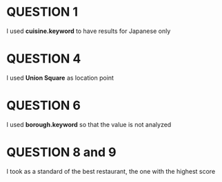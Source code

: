 # QUESTION 1
I used **cuisine.keyword** to have results for Japanese only

# QUESTION 4
I used **Union Square** as location point

# QUESTION 6
I used **borough.keyword** so that the value is not analyzed

# QUESTION 8 and 9
I took as a standard of the best restaurant, the one with the highest score